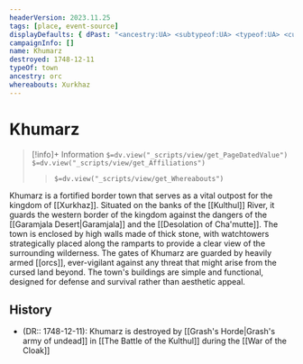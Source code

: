 ```yaml
---
headerVersion: 2023.11.25
tags: [place, event-source]
displayDefaults: { dPast: "<ancestry:UA> <subtypeof:UA> <typeof:UA> <current:3Frq>, <end:U> by [[Grash]] on <enddate>", wPastHome: ""}
campaignInfo: []
name: Khumarz
destroyed: 1748-12-11
typeOf: town
ancestry: orc
whereabouts: Xurkhaz
---
```

# Khumarz
>[!info]+ Information
> `$=dv.view("_scripts/view/get_PageDatedValue")`
> `$=dv.view("_scripts/view/get_Affiliations")`
>> `$=dv.view("_scripts/view/get_Whereabouts")`

Khumarz is a fortified border town that serves as a vital outpost for the kingdom of [[Xurkhaz]]. Situated on the banks of the [[Kulthul]] River, it guards the western border of the kingdom against the dangers of the [[Garamjala Desert|Garamjala]] and the [[Desolation of Cha'mutte]]. The town is enclosed by high walls made of thick stone, with watchtowers strategically placed along the ramparts to provide a clear view of the surrounding wilderness. The gates of Khumarz are guarded by heavily armed [[orcs]], ever-vigilant against any threat that might arise from the cursed land beyond. The town's buildings are simple and functional, designed for defense and survival rather than aesthetic appeal. 
## History
- (DR:: 1748-12-11): Khumarz is destroyed by [[Grash's Horde|Grash's army of undead]] in  [[The Battle of the Kulthul]] during the [[War of the Cloak]]